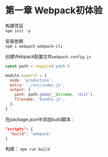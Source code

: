 # 第一章 Webpack初体验

构建项目  
`npm init -y`

安装依赖  
`npm i webpack webpack-cli`

创建Webpack配置文件`webpack.config.js`

``` js
const path = require('path')

module.exports = {
  mode: 'production',
  entry: './src/index.js',
  output: {
    path: path.join(__dirname, 'dist'),
    filename: 'bundle.js',
  },
}
```

在package.json中添加build脚本：

``` json
"scripts": {
  "build": "webpack"
}
```

构建：
`npm run build`
